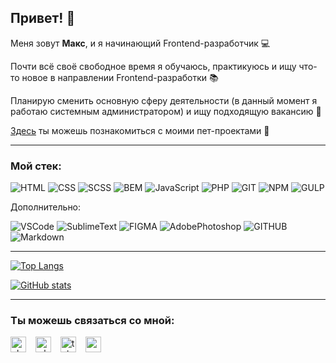 ## Привет! :wave:

Меня зовут **Mакс**, и я начинающий Frontend-разработчик :computer:

Почти всё своё свободное время я обучаюсь, практикуюсь и ищу что-то новое в направлении Frontend-разработки :books:

Планирую сменить основную сферу деятельности (в данный момент я работаю системным администратором) и ищу подходящую вакансию :mag_right:

[Здесь](https://github.com/Electr0Nick?tab=repositories) ты можешь познакомиться с моими пет-проектами :eyes:

---
### Мой стек:
![HTML](https://img.shields.io/badge/HTML-000?style=for-the-badge&logo=HTML5&logoColor=E34F26)
![CSS](https://img.shields.io/badge/CSS-000?style=for-the-badge&logo=CSS3&logoColor=1572B6)
![SCSS](https://img.shields.io/badge/SCSS-000?style=for-the-badge&logo=Sass&logoColor=CC6699) 
![BEM](https://img.shields.io/badge/BEM-000?style=for-the-badge&logo=BEM&logoColor=1E90FF) 
![JavaScript](https://img.shields.io/badge/JS-000?style=for-the-badge&logo=JavaScript&logoColor=F7DF1E)
![PHP](https://img.shields.io/badge/PHP-000?style=for-the-badge&logo=PHP&logoColor=777BB4)
![GIT](https://img.shields.io/badge/GIT-000?style=for-the-badge&logo=Git&logoColor=F05032)
![NPM](https://img.shields.io/badge/NPM-000?style=for-the-badge&logo=npm&logoColor=CB3837) 
![GULP](https://img.shields.io/badge/GULP-000?style=for-the-badge&logo=gulp&logoColor=CF4647)

Дополнительно:

![VSCode](https://img.shields.io/badge/VSC-000?style=for-the-badge&logo=VisualStudioCode&logoColor=007ACC)
![SublimeText](https://img.shields.io/badge/SUBLIME-000?style=for-the-badge&logo=SublimeText&logoColor=FF9800)
![FIGMA](https://img.shields.io/badge/FIGMA-000?style=for-the-badge&logo=Figma&logoColor=F24E1E)
![AdobePhotoshop](https://img.shields.io/badge/PS-000?style=for-the-badge&logo=AdobePhotoshop&logoColor=31A8FF)
![GITHUB](https://img.shields.io/badge/GITHUB-000?style=for-the-badge&logo=GitHub&logoColor=FFF)
![Markdown](https://img.shields.io/badge/MD-000?style=for-the-badge&logo=Markdown&logoColor=FFF) 

---
[![Top Langs](https://github-readme-stats.vercel.app/api/top-langs/?username=Electr0Nick&theme=tokyonight&layout=compact)](https://github.com/anuraghazra/github-readme-stats)

[![GitHub stats](https://github-readme-stats.vercel.app/api?username=Electr0Nick&theme=tokyonight&count_private=true&show_icons=true)](https://github.com/anuraghazra/github-readme-stats)

---
### Ты можешь связаться со мной:

<a href="https://vk.com/shtaketmaks"><img src="https://cdn-icons-png.flaticon.com/512/145/145813.png" title="vkontakte" width="25px" height="25px"></a>
&ensp;
<a href="https://wa.me/79534225340"><img src="https://cdn-icons-png.flaticon.com/512/3670/3670051.png" title="whatsapp" width="25px" height="25px"></a>
&ensp;
<a href="https://t.me/electr0_nick"><img src="https://cdn-icons-png.flaticon.com/512/5968/5968804.png" title="telegram" width="25px" height="25px"></a>
&ensp;
<a href="mailto:kozhakin.maks@gmail.com"><img src="https://cdn-icons-png.flaticon.com/512/2913/2913990.png" title="email" width="25px" height="25px"></a>
